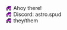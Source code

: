 <div style="display: flex; align-items: center;">
    <img src="a.png"><span style="margin:0 0 0 5px;">Ahoy there!</span>
</div>
<div style="display: flex; align-items: center;">
    <img src="a.png"><span style="margin:0 0 0 5px;">Discord: astro.spud</span>
</div>
<div style="display: flex; align-items: center;">
    <img src="a.png"><span style="margin:0 0 0 5px;">they/them</span>
</div>